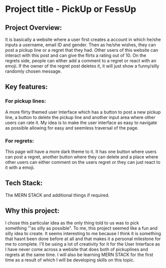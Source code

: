 # Project title - PickUp or FessUp

## Project Overview:

It is basically a website where a user first creates a account in which he/she inputs a username, email ID and gender. Then as he/she wishes, they can post a pickup line or a regret that they had. Other users of this website can interact with this post and can give the flirts a rating out of 10. On the regrets side, people can either add a comment to a regret or react with an emoji. If the owner of the regret post deletes it, it will just show a funny/silly randomly chosen message.

## Key features:

### For pickup lines:

A more flirty themed user Interface which has a button to post a new pickup line, a button to delete the pickup line and another input area where other users can rate it. My idea is to make the user interface as easy to navigate as possible allowing for easy and seemless traversal of the page.

### For regrets:

This page will have a more dark theme to it. It has one button where users can post a regret, another button where they can delete and a place where other users can either comment on the users regret or they can just react to it with a emoji.

## Tech Stack:

The MERN STACK and additional things if required.

## Why this project:

I chose this particular idea as the only thing told to us was to pick something "'as silly as possible". To me, this project seemed like a fun and silly idea to create. It seems interesting to me because I think it is something that hasnt been done before at all and that makes it a personal milestone for me to complete. I'll be using a lot of creativity for it for the User Interface as I have never come across a website that does both of pickuplines and regrets at the same time. I will also be learning MERN STACK for the first time as a result of which I will be developing skills on this topic.